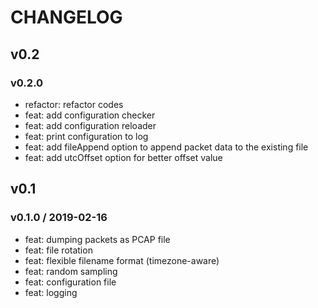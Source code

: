 # CHANGELOG

## v0.2

### v0.2.0

- refactor: refactor codes
- feat: add configuration checker
- feat: add configuration reloader
- feat: print configuration to log
- feat: add fileAppend option to append packet data to the existing file
- feat: add utcOffset option for better offset value


## v0.1

### v0.1.0 / 2019-02-16

- feat: dumping packets as PCAP file
- feat: file rotation
- feat: flexible filename format (timezone-aware)
- feat: random sampling
- feat: configuration file
- feat: logging
